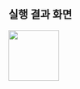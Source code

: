 ## 실행 결과 화면
<img src="https://github.com/22000489/WordMasterProject/blob/main/screenshots/설치한%20IDE의%20이름과%20실행화면%20캡쳐본.png?raw=true" width="100">
